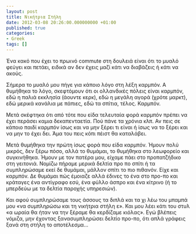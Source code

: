 ```yaml
---
layout: post
title: Νικήτρια Στήλη
date: 2012-03-08 20:26:00.000000000 +01:00
published: true
categories:
- Greek
tags: []
---
```


Ένα κακό που έχει το πρωινό commute στη δουλειά είναι ότι το μυαλό φεύγει και πετάει, ειδικά αν δεν έχεις μαζί κάτι να διαβάζεις ή κάτι να ακούς.

Σήμερα το μυαλό μου πήγε για κάποιο λόγο στη λέξη καρμπόν. Α θυμήθηκα το λόγο, σκεφτόμουν ότι οι ολλανδικές πόλεις είναι καρμπόν, εδώ η παλιά εκκλησία (άουντε κερκ), εδώ η μεγάλη αγορά (χρότε μαρκτ), εδώ μερικά κανάλια με πάπιες, εδώ τα σπίτια, τέλος. Καρμπόν.

Μετά σκέφτηκα ότι από τότε που είδα τελευταία φορά καρμπόν πρέπει να έχει περάσει καμια δεκαπενταετία. Πού πάνε τα χρόνια κλπ. Αν πεις σε κάποιο παιδί καρμπόν ίσως και να μην ξέρει τι είναι ή ίσως να το ξέρει και να μην το έχει δει. Άμα του πεις κόπι πέιστ θα καταλάβει.

Μετά θυμήθηκα την πρώτη ίσως φορά που είδα καρμπόν. Ήμουν πολύ μικρός, δεν ξέρω πόσο, αλλά το θυμάμαι, το θυμήθηκα στο λεωφορείο και συγκινήθηκα. Ήμουν με τον πατέρα μου, είχαμε πάει στο προπατζήδικο στη γειτονιά. Νομίζω πήραμε μερικά δελτία προ πο σπίτι ή τα συμπληρώσαμε εκεί δε θυμάμαι, μάλλον σπίτι το πιο πιθανόν. Είχε και καρμπόν. Δε θυμάμαι πώς έμοιαζε αλλά έδινες το ένα στο προ-πο και κράταγες ένα αντίγραφο εσύ, ένα φύλλο άσπρο και ένα κίτρινο (ή το μπερδεύω με τα δελτία παροχής υπηρεσιών).

Και αφού συμπληρώσαμε τους άσσους τα διπλά και τα χι λέω του μπαμπά μου «να συμπληρώσω και τη νικήτρια στήλη ε». Και μου λέει κάτι του στυλ «α ωραία θα ήταν να την ξέραμε θα κερδίζαμε κιόλας». Εγώ βλέπεις νόμιζα, μην έχοντας ξανασυμπληρώσει δελτίο προ-πο, ότι απλά γράφεις ξανά στη στήλη το αποτέλεσμα...
